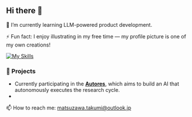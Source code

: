 ## Hi there 👋

🌱 I’m currently learning LLM-powered product development. 

⚡ Fun fact: I enjoy illustrating in my free time — my profile picture is one of my own creations!

[![My Skills](https://skillicons.dev/icons?i=py,tensorflow,pytorch,fastapi,flutter,terraform,docker)](https://skillicons.dev)

### 🔨 Projects

- Currently participating in the [**Autores**](https://www.autores.one/), which aims to build an AI that autonomously executes the research cycle.
- 

📫 How to reach me: [matsuzawa.takumi@outlook.jp](mailto:matsuzawa.takumi@outlook.jp)
